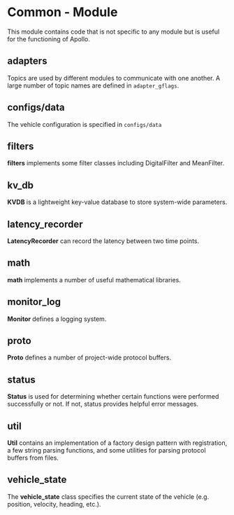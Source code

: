 # Common - Module

This module contains code that is not specific to any module but is useful for the functioning of Apollo.

## adapters

Topics are used by different modules to communicate with one another. A large number of topic names are defined in `adapter_gflags`.

## configs/data

The vehicle configuration is specified in `configs/data`

## filters

**filters** implements some filter classes including DigitalFilter and MeanFilter.

## kv_db

**KVDB** is a lightweight key-value database to store system-wide parameters.

## latency_recorder

**LatencyRecorder** can record the latency between two time points.

## math

**math** implements a number of useful mathematical libraries.

## monitor_log

**Monitor** defines a logging system.

## proto

**Proto** defines a number of project-wide protocol buffers.

## status

**Status** is used for determining whether certain functions were performed successfully or not. If not, status provides helpful error messages.

## util

**Util** contains an implementation of a factory design pattern with registration, a few string parsing functions, and some utilities for parsing protocol buffers from files.

## vehicle_state

The **vehicle_state** class specifies the current state of the vehicle (e.g. position, velocity, heading, etc.).
